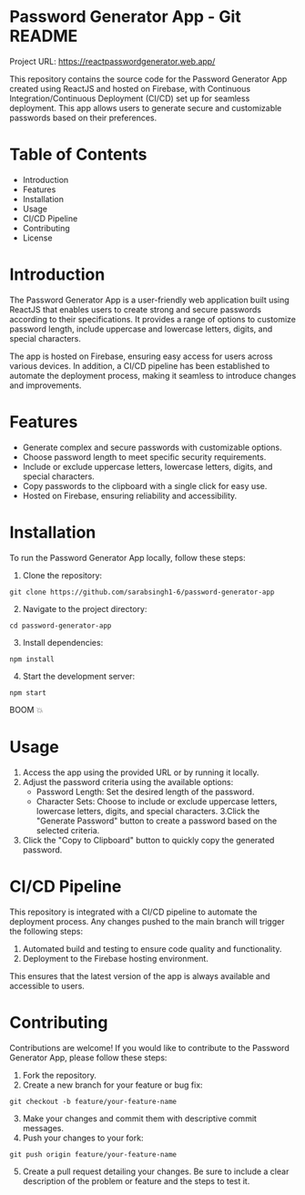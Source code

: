 # Password Generator App - Git README

Project URL: https://reactpasswordgenerator.web.app/

This repository contains the source code for the Password Generator App created using ReactJS and hosted on Firebase, with Continuous Integration/Continuous Deployment (CI/CD) set up for seamless deployment. This app allows users to generate secure and customizable passwords based on their preferences.

# Table of Contents
* Introduction
* Features
* Installation
* Usage
* CI/CD Pipeline
* Contributing
* License

# Introduction
The Password Generator App is a user-friendly web application built using ReactJS that enables users to create strong and secure passwords according to their specifications. It provides a range of options to customize password length, include uppercase and lowercase letters, digits, and special characters.

The app is hosted on Firebase, ensuring easy access for users across various devices. In addition, a CI/CD pipeline has been established to automate the deployment process, making it seamless to introduce changes and improvements.

# Features
* Generate complex and secure passwords with customizable options.
* Choose password length to meet specific security requirements.
* Include or exclude uppercase letters, lowercase letters, digits, and special characters.
* Copy passwords to the clipboard with a single click for easy use.
* Hosted on Firebase, ensuring reliability and accessibility.

# Installation
To run the Password Generator App locally, follow these steps:
1. Clone the repository:
```
git clone https://github.com/sarabsingh1-6/password-generator-app
```
2. Navigate to the project directory:
```
cd password-generator-app
```
3. Install dependencies:
```
npm install
```
4. Start the development server:
```
npm start
```
BOOM :boom:

# Usage
1. Access the app using the provided URL or by running it locally.
2. Adjust the password criteria using the available options:
   * Password Length: Set the desired length of the password.
   * Character Sets: Choose to include or exclude uppercase letters, lowercase letters, digits, and special characters.
3.Click the "Generate Password" button to create a password based on the selected criteria.
4. Click the "Copy to Clipboard" button to quickly copy the generated password.

# CI/CD Pipeline
This repository is integrated with a CI/CD pipeline to automate the deployment process. Any changes pushed to the main branch will trigger the following steps:
1. Automated build and testing to ensure code quality and functionality.
2. Deployment to the Firebase hosting environment.

This ensures that the latest version of the app is always available and accessible to users.

# Contributing
Contributions are welcome! If you would like to contribute to the Password Generator App, please follow these steps:

1. Fork the repository.
2. Create a new branch for your feature or bug fix:
```
git checkout -b feature/your-feature-name
```
3. Make your changes and commit them with descriptive commit messages.
4. Push your changes to your fork:
```
git push origin feature/your-feature-name
```
5. Create a pull request detailing your changes. Be sure to include a clear description of the problem or feature and the steps to test it.
